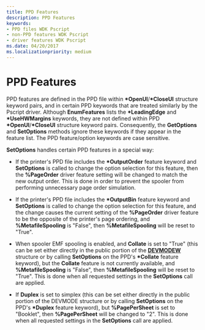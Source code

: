 ```yaml
---
title: PPD Features
description: PPD Features
keywords:
- PPD files WDK Pscript
- non-PPD features WDK Pscript
- driver features WDK Pscript
ms.date: 04/20/2017
ms.localizationpriority: medium
---
```


# PPD Features





PPD features are defined in the PPD file within **\*OpenUI**/**\*CloseUI** structure keyword pairs, and in certain PPD keywords that are treated similarly by the Pscript driver. Although **EnumFeatures** lists the **\*LeadingEdge** and **\*UseHWMargins** keywords, they are not defined within PPD **\*OpenUI**/**\*CloseUI** structure keyword pairs. Consequently, the **GetOptions** and **SetOptions** methods ignore these keywords if they appear in the feature list. The PPD feature/option keywords are case sensitive.

**SetOptions** handles certain PPD features in a special way:

-   If the printer's PPD file includes the **\*OutputOrder** feature keyword and **SetOptions** is called to change the option selection for this feature, then the **%PageOrder** driver feature setting will be changed to match the new output order. This is done in order to prevent the spooler from performing unnecessary page order simulation.

-   If the printer's PPD file includes the **\*OutputBin** feature keyword and **SetOptions** is called to change the option selection for this feature, and the change causes the current setting of the **%PageOrder** driver feature to be the opposite of the printer's page ordering, and **%MetafileSpooling** is "False", then **%MetafileSpooling** will be reset to "True".

-   When spooler EMF spooling is enabled, and **Collate** is set to "True" (this can be set either directly in the public portion of the [**DEVMODEW**](/windows/win32/api/wingdi/ns-wingdi-devmodew) structure or by calling **SetOptions** on the PPD's **\*Collate** feature keyword), but the **Collate** feature is not currently available, and **%MetafileSpooling** is "False", then **%MetafileSpooling** will be reset to "True". This is done when all requested settings in the **SetOptions** call are applied.

-   If **Duplex** is set to simplex (this can be set either directly in the public portion of the DEVMODE structure or by calling **SetOptions** on the PPD's **\*Duplex** feature keyword), but **%PagePerSheet** is set to "Booklet", then **%PagePerSheet** will be changed to "2". This is done when all requested settings in the **SetOptions** call are applied.

 

